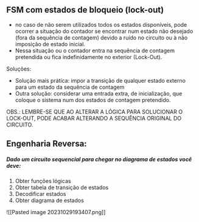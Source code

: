 ## FSM com estados de bloqueio (lock-out)
- no caso de não serem utilizados todos os estados disponíveis, pode ocorrer a situação do contador se encontrar num estado não desejado (fora da sequência de contagem) devido a ruído no circuito ou à não imposição de estado inicial.
- Nessa situação ou o contador entra na sequência de contagem pretendida ou fica indefinidamente no exterior (Lock-Out).

Soluções:
- Solução mais prática: impor a transição de qualquer estado externo para um estado da sequência de contagem
- Outra solução: considerar uma entrada extra, de inicialização, que coloque o sistema num dos estados de contagem pretendido.

OBS.: LEMBRE-SE QUE AO ALTERAR A LÓGICA PARA SOLUCIONAR O LOCK-OUT, PODE ACABAR ALTERANDO A SEQUÊNCIA ORIGINAL DO CIRCUITO.

## Engenharia Reversa:
##### Dado um circuito sequencial para chegar no diagrama de estados você deve:
1) Obter funções lógicas
2) Obter tabela de transição de estados
3) Decodificar estados
4) Obter diagrama de estados

![[Pasted image 20231029193407.png]]
